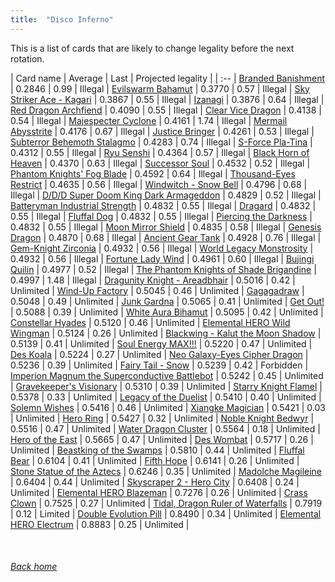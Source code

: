```yaml
---
title:  "Disco Inferno"
---
```


This is a list of cards that are likely to change legality before the next rotation.

| Card name | Average | Last | Projected legality |
| :-- |
[Branded Banishment](https://db.ygoprodeck.com/card/?search=Branded%20Banishment) | 0.2846 | 0.99 | Illegal |
[Evilswarm Bahamut](https://db.ygoprodeck.com/card/?search=Evilswarm%20Bahamut) | 0.3770 | 0.57 | Illegal |
[Sky Striker Ace - Kagari](https://db.ygoprodeck.com/card/?search=Sky%20Striker%20Ace%20-%20Kagari) | 0.3867 | 0.55 | Illegal |
[Izanagi](https://db.ygoprodeck.com/card/?search=Izanagi) | 0.3876 | 0.64 | Illegal |
[Red Dragon Archfiend](https://db.ygoprodeck.com/card/?search=Red%20Dragon%20Archfiend) | 0.4090 | 0.55 | Illegal |
[Clear Vice Dragon](https://db.ygoprodeck.com/card/?search=Clear%20Vice%20Dragon) | 0.4138 | 0.54 | Illegal |
[Majespecter Cyclone](https://db.ygoprodeck.com/card/?search=Majespecter%20Cyclone) | 0.4161 | 1.74 | Illegal |
[Mermail Abysstrite](https://db.ygoprodeck.com/card/?search=Mermail%20Abysstrite) | 0.4176 | 0.67 | Illegal |
[Justice Bringer](https://db.ygoprodeck.com/card/?search=Justice%20Bringer) | 0.4261 | 0.53 | Illegal |
[Subterror Behemoth Stalagmo](https://db.ygoprodeck.com/card/?search=Subterror%20Behemoth%20Stalagmo) | 0.4283 | 0.74 | Illegal |
[S-Force Pla-Tina](https://db.ygoprodeck.com/card/?search=S-Force%20Pla-Tina) | 0.4312 | 0.55 | Illegal |
[Ryu Senshi](https://db.ygoprodeck.com/card/?search=Ryu%20Senshi) | 0.4364 | 0.57 | Illegal |
[Black Horn of Heaven](https://db.ygoprodeck.com/card/?search=Black%20Horn%20of%20Heaven) | 0.4370 | 0.63 | Illegal |
[Successor Soul](https://db.ygoprodeck.com/card/?search=Successor%20Soul) | 0.4532 | 0.52 | Illegal |
[Phantom Knights' Fog Blade](https://db.ygoprodeck.com/card/?search=Phantom%20Knights'%20Fog%20Blade) | 0.4592 | 0.64 | Illegal |
[Thousand-Eyes Restrict](https://db.ygoprodeck.com/card/?search=Thousand-Eyes%20Restrict) | 0.4635 | 0.56 | Illegal |
[Windwitch - Snow Bell](https://db.ygoprodeck.com/card/?search=Windwitch%20-%20Snow%20Bell) | 0.4796 | 0.68 | Illegal |
[D/D/D Super Doom King Dark Armageddon](https://db.ygoprodeck.com/card/?search=D/D/D%20Super%20Doom%20King%20Dark%20Armageddon) | 0.4829 | 0.52 | Illegal |
[Batteryman Industrial Strength](https://db.ygoprodeck.com/card/?search=Batteryman%20Industrial%20Strength) | 0.4832 | 0.55 | Illegal |
[Dragard](https://db.ygoprodeck.com/card/?search=Dragard) | 0.4832 | 0.55 | Illegal |
[Fluffal Dog](https://db.ygoprodeck.com/card/?search=Fluffal%20Dog) | 0.4832 | 0.55 | Illegal |
[Piercing the Darkness](https://db.ygoprodeck.com/card/?search=Piercing%20the%20Darkness) | 0.4832 | 0.55 | Illegal |
[Moon Mirror Shield](https://db.ygoprodeck.com/card/?search=Moon%20Mirror%20Shield) | 0.4835 | 0.58 | Illegal |
[Genesis Dragon](https://db.ygoprodeck.com/card/?search=Genesis%20Dragon) | 0.4870 | 0.68 | Illegal |
[Ancient Gear Tank](https://db.ygoprodeck.com/card/?search=Ancient%20Gear%20Tank) | 0.4928 | 0.76 | Illegal |
[Gem-Knight Zirconia](https://db.ygoprodeck.com/card/?search=Gem-Knight%20Zirconia) | 0.4932 | 0.56 | Illegal |
[World Legacy Monstrosity](https://db.ygoprodeck.com/card/?search=World%20Legacy%20Monstrosity) | 0.4932 | 0.56 | Illegal |
[Fortune Lady Wind](https://db.ygoprodeck.com/card/?search=Fortune%20Lady%20Wind) | 0.4961 | 0.60 | Illegal |
[Bujingi Quilin](https://db.ygoprodeck.com/card/?search=Bujingi%20Quilin) | 0.4977 | 0.52 | Illegal |
[The Phantom Knights of Shade Brigandine](https://db.ygoprodeck.com/card/?search=The%20Phantom%20Knights%20of%20Shade%20Brigandine) | 0.4997 | 1.48 | Illegal |
[Dragunity Knight - Areadbhair](https://db.ygoprodeck.com/card/?search=Dragunity%20Knight%20-%20Areadbhair) | 0.5016 | 0.42 | Unlimited |
[Wind-Up Factory](https://db.ygoprodeck.com/card/?search=Wind-Up%20Factory) | 0.5045 | 0.46 | Unlimited |
[Gagagadraw](https://db.ygoprodeck.com/card/?search=Gagagadraw) | 0.5048 | 0.49 | Unlimited |
[Junk Gardna](https://db.ygoprodeck.com/card/?search=Junk%20Gardna) | 0.5065 | 0.41 | Unlimited |
[Get Out!](https://db.ygoprodeck.com/card/?search=Get%20Out!) | 0.5088 | 0.39 | Unlimited |
[White Aura Bihamut](https://db.ygoprodeck.com/card/?search=White%20Aura%20Bihamut) | 0.5095 | 0.42 | Unlimited |
[Constellar Hyades](https://db.ygoprodeck.com/card/?search=Constellar%20Hyades) | 0.5120 | 0.46 | Unlimited |
[Elemental HERO Wild Wingman](https://db.ygoprodeck.com/card/?search=Elemental%20HERO%20Wild%20Wingman) | 0.5124 | 0.26 | Unlimited |
[Blackwing - Kalut the Moon Shadow](https://db.ygoprodeck.com/card/?search=Blackwing%20-%20Kalut%20the%20Moon%20Shadow) | 0.5139 | 0.41 | Unlimited |
[Soul Energy MAX!!!](https://db.ygoprodeck.com/card/?search=Soul%20Energy%20MAX!!!) | 0.5220 | 0.47 | Unlimited |
[Des Koala](https://db.ygoprodeck.com/card/?search=Des%20Koala) | 0.5224 | 0.27 | Unlimited |
[Neo Galaxy-Eyes Cipher Dragon](https://db.ygoprodeck.com/card/?search=Neo%20Galaxy-Eyes%20Cipher%20Dragon) | 0.5236 | 0.39 | Unlimited |
[Fairy Tail - Snow](https://db.ygoprodeck.com/card/?search=Fairy%20Tail%20-%20Snow) | 0.5239 | 0.42 | Forbidden |
[Imperion Magnum the Superconductive Battlebot](https://db.ygoprodeck.com/card/?search=Imperion%20Magnum%20the%20Superconductive%20Battlebot) | 0.5242 | 0.45 | Unlimited |
[Gravekeeper's Visionary](https://db.ygoprodeck.com/card/?search=Gravekeeper's%20Visionary) | 0.5310 | 0.39 | Unlimited |
[Starry Knight Flamel](https://db.ygoprodeck.com/card/?search=Starry%20Knight%20Flamel) | 0.5378 | 0.33 | Unlimited |
[Legacy of the Duelist](https://db.ygoprodeck.com/card/?search=Legacy%20of%20the%20Duelist) | 0.5410 | 0.40 | Unlimited |
[Solemn Wishes](https://db.ygoprodeck.com/card/?search=Solemn%20Wishes) | 0.5416 | 0.46 | Unlimited |
[Xiangke Magician](https://db.ygoprodeck.com/card/?search=Xiangke%20Magician) | 0.5421 | 0.03 | Unlimited |
[Hero Ring](https://db.ygoprodeck.com/card/?search=Hero%20Ring) | 0.5427 | 0.32 | Unlimited |
[Noble Knight Bedwyr](https://db.ygoprodeck.com/card/?search=Noble%20Knight%20Bedwyr) | 0.5516 | 0.47 | Unlimited |
[Water Dragon Cluster](https://db.ygoprodeck.com/card/?search=Water%20Dragon%20Cluster) | 0.5564 | 0.18 | Unlimited |
[Hero of the East](https://db.ygoprodeck.com/card/?search=Hero%20of%20the%20East) | 0.5665 | 0.47 | Unlimited |
[Des Wombat](https://db.ygoprodeck.com/card/?search=Des%20Wombat) | 0.5717 | 0.26 | Unlimited |
[Beastking of the Swamps](https://db.ygoprodeck.com/card/?search=Beastking%20of%20the%20Swamps) | 0.5810 | 0.44 | Unlimited |
[Fluffal Bear](https://db.ygoprodeck.com/card/?search=Fluffal%20Bear) | 0.6104 | 0.41 | Unlimited |
[Fifth Hope](https://db.ygoprodeck.com/card/?search=Fifth%20Hope) | 0.6141 | 0.26 | Unlimited |
[Stone Statue of the Aztecs](https://db.ygoprodeck.com/card/?search=Stone%20Statue%20of%20the%20Aztecs) | 0.6246 | 0.35 | Unlimited |
[Madolche Magileine](https://db.ygoprodeck.com/card/?search=Madolche%20Magileine) | 0.6404 | 0.44 | Unlimited |
[Skyscraper 2 - Hero City](https://db.ygoprodeck.com/card/?search=Skyscraper%202%20-%20Hero%20City) | 0.6408 | 0.24 | Unlimited |
[Elemental HERO Blazeman](https://db.ygoprodeck.com/card/?search=Elemental%20HERO%20Blazeman) | 0.7276 | 0.26 | Unlimited |
[Crass Clown](https://db.ygoprodeck.com/card/?search=Crass%20Clown) | 0.7525 | 0.27 | Unlimited |
[Tidal, Dragon Ruler of Waterfalls](https://db.ygoprodeck.com/card/?search=Tidal,%20Dragon%20Ruler%20of%20Waterfalls) | 0.7919 | 0.12 | Limited |
[Double Evolution Pill](https://db.ygoprodeck.com/card/?search=Double%20Evolution%20Pill) | 0.8490 | 0.34 | Unlimited |
[Elemental HERO Electrum](https://db.ygoprodeck.com/card/?search=Elemental%20HERO%20Electrum) | 0.8883 | 0.25 | Unlimited |

<br>

###### [Back home](index)